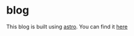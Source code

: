 # blog

This blog is built using [astro](https://astro.build). You can find it [here](https://cuvar.dev)